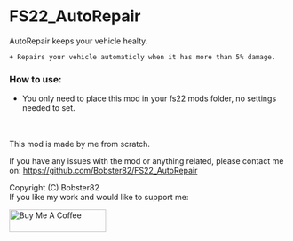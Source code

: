 # FS22_AutoRepair
AutoRepair keeps your vehicle healty.

    + Repairs your vehicle automaticly when it has more than 5% damage.

### How to use:
* You only need to place this mod in your fs22 mods folder, no settings needed to set.

<br></br>
This mod is made by me from scratch.

If you have any issues with the mod or anything related, please contact me on:
https://github.com/Bobster82/FS22_AutoRepair

Copyright (C) Bobster82<br>
If you like my work and would like to support me:</br>

<a href="https://www.buymeacoffee.com/Bobster82" target="_blank"><img src="https://cdn.buymeacoffee.com/buttons/default-blue.png" alt="Buy Me A Coffee" height="41" width="174"></a>